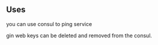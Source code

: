 ## Uses
you can use consul to ping service

gin web keys can be deleted and removed from the consul.

